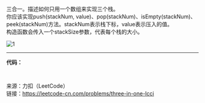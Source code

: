 三合一。描述如何只用一个数组来实现三个栈。          
你应该实现push(stackNum, value)、pop(stackNum)、isEmpty(stackNum)、peek(stackNum)方法。stackNum表示栈下标，value表示压入的值。              
构造函数会传入一个stackSize参数，代表每个栈的大小。

![1](https://user-images.githubusercontent.com/56785086/146630757-afa2cded-3425-4a68-a65e-3fb277567bb1.PNG)

***

**代码：**
```java



```


来源：力扣（LeetCode）                
链接：https://leetcode-cn.com/problems/three-in-one-lcci
